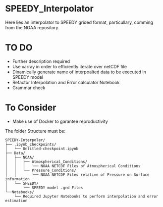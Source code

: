 # SPEEDY_Interpolator
Here lies an interpolator to SPEEDY grided format, particullary, comming from the NOAA repository.

# TO DO
- Further description required
- Use xarray in order to efficiently iterate over netCDF file
- Dinamically generate name of interpoalted data to be executed in SPEEDY model
- Refactor Interpolation and Error calculator Notebook
- Grammar check

# To Consider
- Make use of Docker to garantee reproductivity

The folder Structure must be:

```
SPEEDY-Interpoler/
├── .ipynb_checkpoints/
│   └── Untitled-checkpoint.ipynb
├── Data/
│   ├── NOAA/
│   │   ├── Atmospherical_Conditions/
│   │   │   └── NOAA NETCDF Files of Atmospherical Conditions
│   │   └── Pressure_Conditions/
│   │       └── NOAA NETCDF Files relative of Pressure on Surface information
│   └── SPEEDY/
│       └── SPEEDY model .grd Files
└──Notebooks/
    └── Required Jupyter Notebooks to perform interpolation and error estimation
```